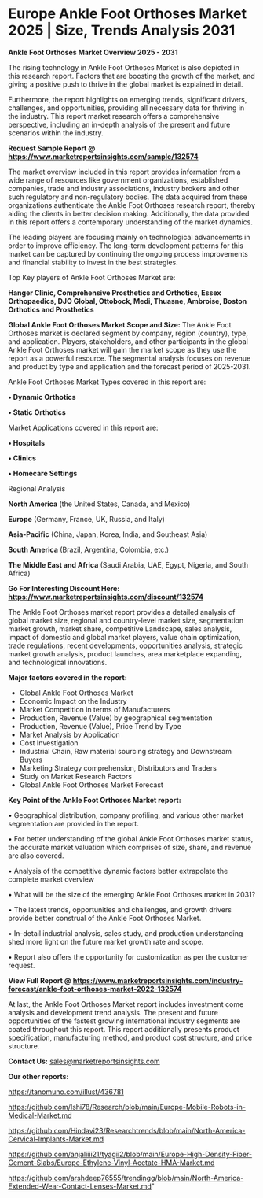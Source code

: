  # Europe Ankle Foot Orthoses Market 2025 | Size, Trends Analysis 2031

<Strong> Ankle Foot Orthoses Market Overview 2025 - 2031</strong>

The rising technology in Ankle Foot Orthoses Market is also depicted in this research report. Factors that are boosting the growth of the market, and giving a positive push to thrive in the global market is explained in detail.

Furthermore, the report highlights on emerging trends, significant drivers, challenges, and opportunities, providing all necessary data for thriving in the industry. This report market research offers a comprehensive perspective, including an in-depth analysis of the present and future scenarios within the industry.

<strong>Request Sample Report @ <a href=https://www.marketreportsinsights.com/sample/132574>https://www.marketreportsinsights.com/sample/132574</a></strong>

The market overview included in this report provides information from a wide range of resources like government organizations, established companies, trade and industry associations, industry brokers and other such regulatory and non-regulatory bodies. The data acquired from these organizations authenticate the Ankle Foot Orthoses research report, thereby aiding the clients in better decision making. Additionally, the data provided in this report offers a contemporary understanding of the market dynamics.

The leading players are focusing mainly on technological advancements in order to improve efficiency. The long-term development patterns for this market can be captured by continuing the ongoing process improvements and financial stability to invest in the best strategies.

Top Key players of Ankle Foot Orthoses Market are:

<strong>Hanger Clinic, Comprehensive Prosthetics and Orthotics, Essex Orthopaedics, DJO Global, Ottobock, Medi, Thuasne, Ambroise, Boston Orthotics and Prosthetics</strong>

<strong><b>Global Ankle Foot Orthoses Market Scope and Size:</b></strong>
The Ankle Foot Orthoses market is declared segment by company, region (country), type, and application. Players, stakeholders, and other participants in the global Ankle Foot Orthoses market will gain the market scope as they use the report as a powerful resource. The segmental analysis focuses on revenue and product by type and application and the forecast period of 2025-2031.

Ankle Foot Orthoses Market Types covered in this report are:

<strong>• Dynamic Orthotics

• Static Orthotics</strong>

Market Applications covered in this report are:

<strong>• Hospitals

• Clinics

• Homecare Settings</strong> 

Regional Analysis

<strong>North America</strong> (the United States, Canada, and Mexico)

<strong>Europe</strong> (Germany, France, UK, Russia, and Italy)

<strong>Asia-Pacific</strong> (China, Japan, Korea, India, and Southeast Asia)

<strong>South America</strong> (Brazil, Argentina, Colombia, etc.)

<strong>The Middle East and Africa</strong> (Saudi Arabia, UAE, Egypt, Nigeria, and South Africa)

<strong>Go For Interesting Discount Here: <a href=https://www.marketreportsinsights.com/discount/132574>https://www.marketreportsinsights.com/discount/132574</a></strong>

The Ankle Foot Orthoses market report provides a detailed analysis of global market size, regional and country-level market size, segmentation market growth, market share, competitive Landscape, sales analysis, impact of domestic and global market players, value chain optimization, trade regulations, recent developments, opportunities analysis, strategic market growth analysis, product launches, area marketplace expanding, and technological innovations.

<strong><b>Major factors covered in the report:</b></strong>
<ul>
  <li>Global Ankle Foot Orthoses Market </li>
  <li>Economic Impact on the Industry</li>
  <li>Market Competition in terms of Manufacturers</li>
  <li>Production, Revenue (Value) by geographical segmentation</li>
  <li>Production, Revenue (Value), Price Trend by Type</li>
  <li>Market Analysis by Application</li>
  <li>Cost Investigation</li>
  <li>Industrial Chain, Raw material sourcing strategy and Downstream Buyers</li>
  <li>Marketing Strategy comprehension, Distributors and Traders</li>
  <li>Study on Market Research Factors</li>
  <li>Global Ankle Foot Orthoses Market Forecast</li>
</ul>

<strong><b>Key Point of the Ankle Foot Orthoses Market report:</b></strong>

• Geographical distribution, company profiling, and various other market segmentation are provided in the report.

• For better understanding of the global Ankle Foot Orthoses market status, the accurate market valuation which comprises of size, share, and revenue are also covered.

• Analysis of the competitive dynamic factors better extrapolate the complete market overview

• What will be the size of the emerging Ankle Foot Orthoses market in 2031?

• The latest trends, opportunities and challenges, and growth drivers provide better construal of the Ankle Foot Orthoses Market.

• In-detail industrial analysis, sales study, and production understanding shed more light on the future market growth rate and scope.

• Report also offers the opportunity for customization as per the customer request.

<strong><b>View Full Report @ <a href=https://www.marketreportsinsights.com/industry-forecast/ankle-foot-orthoses-market-2022-132574>https://www.marketreportsinsights.com/industry-forecast/ankle-foot-orthoses-market-2022-132574</a></b></strong>


At last, the Ankle Foot Orthoses Market report includes investment come analysis and development trend analysis. The present and future opportunities of the fastest growing international industry segments are coated throughout this report. This report additionally presents product specification, manufacturing method, and product cost structure, and price structure.

<strong>Contact Us:</strong>
sales@marketreportsinsights.com

<strong>Our other reports:</strong>

<a href=https://tanomuno.com/illust/436781>https://tanomuno.com/illust/436781</a>

<a href=https://github.com/Ishi78/Research/blob/main/Europe-Mobile-Robots-in-Medical-Market.md>https://github.com/Ishi78/Research/blob/main/Europe-Mobile-Robots-in-Medical-Market.md</a>

<a href=https://github.com/Hindavi23/Researchtrends/blob/main/North-America-Cervical-Implants-Market.md>https://github.com/Hindavi23/Researchtrends/blob/main/North-America-Cervical-Implants-Market.md</a>

<a href=https://github.com/anjaliiii21/tyagii2/blob/main/Europe-High-Density-Fiber-Cement-Slabs/Europe-Ethylene-Vinyl-Acetate-HMA-Market.md>https://github.com/anjaliiii21/tyagii2/blob/main/Europe-High-Density-Fiber-Cement-Slabs/Europe-Ethylene-Vinyl-Acetate-HMA-Market.md</a>

<a href=https://github.com/arshdeep76555/trendingg/blob/main/North-America-Extended-Wear-Contact-Lenses-Market.md>https://github.com/arshdeep76555/trendingg/blob/main/North-America-Extended-Wear-Contact-Lenses-Market.md</a>"
